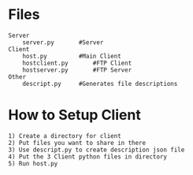 Files
=====

	Server
		server.py		#Server
	Client
		host.py			#Main Client
		hostclient.py		#FTP Client
		hostserver.py		#FTP Server
	Other
		descript.py		#Generates file descriptions


How to Setup Client
===================
	
	1) Create a directory for client
	2) Put files you want to share in there
	3) Use descript.py to create description json file
	4) Put the 3 Client python files in directory
	5) Run host.py
